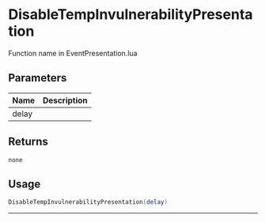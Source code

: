 # DisableTempInvulnerabilityPresentation

Function name in EventPresentation.lua

## Parameters

| Name  | Description |
| ----- | ----------- |
| delay |             |

## Returns

`none`

## Usage

```lua
DisableTempInvulnerabilityPresentation(delay)
```

---
